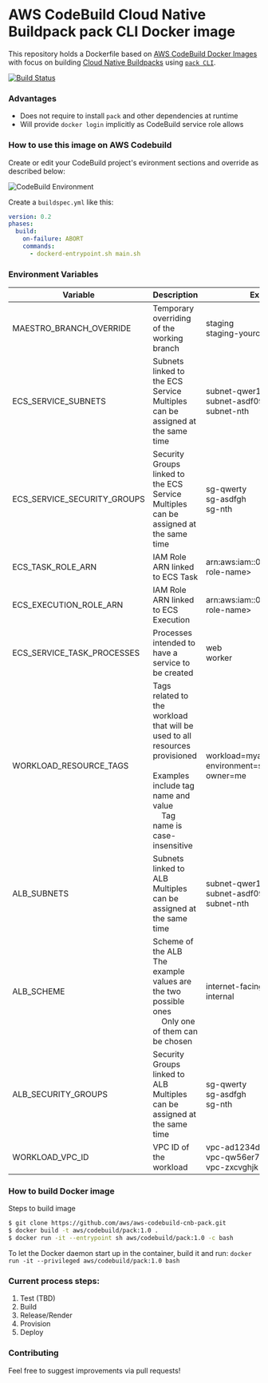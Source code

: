 # AWS CodeBuild Cloud Native Buildpack pack CLI Docker image

This repository holds a Dockerfile based on [AWS CodeBuild Docker Images](https://github.com/aws/aws-codebuild-docker-images) with focus on building [Cloud Native Buildpacks](https://buildpacks.io/) using [`pack CLI`](https://buildpacks.io/docs/tools/pack/#pack-cli).

[![Build Status](https://codebuild.us-east-1.amazonaws.com/badges?uuid=eyJlbmNyeXB0ZWREYXRhIjoiZnk2Z2dqdVIzdXpTVXYyWmJ1VGxDVWtLMGZ0OVMybjJQb1M2dmI4c3F4RkpEcWduZ2hxODVkUzdqTlhoVFJUdkg5aFpqL0k3SnFXSVZ0ajYvS0hYK1lNPSIsIml2UGFyYW1ldGVyU3BlYyI6Im96Mjc3amNmMDJmVWp4S2giLCJtYXRlcmlhbFNldFNlcmlhbCI6MX0%3D&branch=main)](https://us-east-1.codebuild.aws.amazon.com/project/eyJlbmNyeXB0ZWREYXRhIjoiSnh1TjBMZzB1NGRTODZmWVhNcWpCelY3Sk9wcno0SmJsQkE3eWlTMjR1bGV4eUVON2lQT3RBa1VhRFBwOTRvUkd5cU5TWGRrdXlKQ240aFJ4ZXg0a3pUVzhVRDRBa0hqSHlZd2JtYzVPMXR6bUc0R0JqZUhlbzZvQjNhQW9LZllPYWlmIiwiaXZQYXJhbWV0ZXJTcGVjIjoiVTY5NmRZY0ZNandMeC93UyIsIm1hdGVyaWFsU2V0U2VyaWFsIjoxfQ%3D%3D)

### Advantages

- Does not require to install `pack` and other dependencies at runtime
- Will provide `docker login` implicitly as CodeBuild service role allows

### How to use this image on AWS Codebuild

Create or edit your CodeBuild project's evironment sections and override as described below:

![CodeBuild Environment](codebuild-snapshot.png)

Create a `buildspec.yml` like this:

```yaml
version: 0.2
phases:
  build:
    on-failure: ABORT
    commands:
      - dockerd-entrypoint.sh main.sh
```

### **Environment Variables**


Variable | Description | Examples
-------- | -------- | -------- 
MAESTRO_BRANCH_OVERRIDE | Temporary overriding of the working branch | staging <br> staging-yourcompany
ECS_SERVICE_SUBNETS | Subnets linked to the ECS Service <br> Multiples can be assigned at the same time | subnet-qwer1234567890 <br> subnet-asdf0987654321 <br> subnet-nth
ECS_SERVICE_SECURITY_GROUPS | Security Groups linked to the ECS Service <br> Multiples can be assigned at the same time | sg-qwerty <br> sg-asdfgh <br> sg-nth
ECS_TASK_ROLE_ARN | IAM Role ARN linked to ECS Task | arn:aws:iam::0123456789:role/< role-name>
ECS_EXECUTION_ROLE_ARN | IAM Role ARN linked to ECS Execution | arn:aws:iam::0123456789:role/< role-name>
ECS_SERVICE_TASK_PROCESSES | Processes intended to have a service to be created | web <br> worker
WORKLOAD_RESOURCE_TAGS | Tags related to the workload that will be used to all resources provisioned <br><br> Examples include tag name and value <br> &nbsp; &nbsp; Tag name is case-insensitive  | workload=myapp <br> environment=staging <br> owner=me
ALB_SUBNETS | Subnets linked to ALB <br> Multiples can be assigned at the same time | subnet-qwer1234567890 <br> subnet-asdf0987654321 <br> subnet-nth
ALB_SCHEME | Scheme of the ALB <br> The example values are the two possible ones <br> &nbsp; &nbsp; Only one of them can be chosen | internet-facing <br> internal
ALB_SECURITY_GROUPS | Security Groups linked to ALB <br> Multiples can be assigned at the same time | sg-qwerty <br> sg-asdfgh <br> sg-nth
WORKLOAD_VPC_ID | VPC ID of the workload | vpc-ad1234df <br> vpc-qw56er78 <br> vpc-zxcvghjk

### How to build Docker image

Steps to build image

```bash
$ git clone https://github.com/aws/aws-codebuild-cnb-pack.git
$ docker build -t aws/codebuild/pack:1.0 .
$ docker run -it --entrypoint sh aws/codebuild/pack:1.0 -c bash
```

To let the Docker daemon start up in the container, build it and run:
`docker run -it --privileged aws/codebuild/pack:1.0 bash`

### Current process steps:

1. Test (TBD)
2. Build
3. Release/Render
4. Provision
5. Deploy

### Contributing

Feel free to suggest improvements via pull requests!
